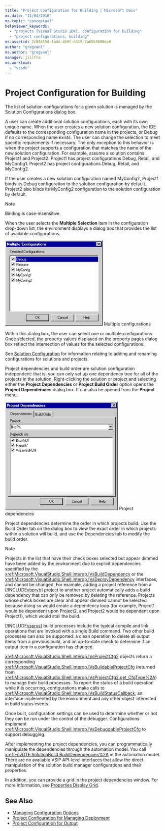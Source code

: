 ```yaml
---
title: "Project Configuration for Building | Microsoft Docs"
ms.date: "11/04/2016"
ms.topic: "conceptual"
helpviewer_keywords:
  - "projects [Visual Studio SDK], configuration for building"
  - "project configurations, building"
ms.assetid: 2c83615d-fa4d-4b9f-b315-7a69b3000da0
author: "gregvanl"
ms.author: "gregvanl"
manager: jillfra
ms.workload:
  - "vssdk"
---
```

# Project Configuration for Building
The list of solution configurations for a given solution is managed by the Solution Configurations dialog box.

 A user can create additional solution configurations, each with its own unique name. When the user creates a new solution configuration, the IDE defaults to the corresponding configuration name in the projects, or Debug if no corresponding name exists. The user can change the selection to meet specific requirements if necessary. The only exception to this behavior is when the project supports a configuration that matches the name of the new solution configuration. For example, assume a solution contains Project1 and Project2. Project1 has project configurations Debug, Retail, and MyConfig1. Project2 has project configurations Debug, Retail, and MyConfig2.

 If the user creates a new solution configuration named MyConfig2, Project1 binds its Debug configuration to the solution configuration by default. Project2 also binds its MyConfig2 configuration to the solution configuration by default.

> [!NOTE]
>  Binding is case-insensitive.

 When the user selects the **Multiple Selection** item in the configuration drop-down list, the environment displays a dialog box that provides the list of available configurations.

 ![Multiple Configurations](../../extensibility/internals/media/vsmultiplecfgs.gif "vsMultipleCfgs")
Multiple configurations

 Within this dialog box, the user can select one or multiple configurations. Once selected, the property values displayed on the property pages dialog box reflect the intersection of values for the selected configurations.

 See [Solution Configuration](../../extensibility/internals/solution-configuration.md) for information relating to adding and renaming configurations for solutions and projects.

 Project dependencies and build order are solution configuration independent: that is, you can only set up one dependency tree for all of the projects in the solution. Right-clicking the solution or project and selecting either the **Project Dependencies** or **Project Build Order** option opens the **Project Dependencies** dialog box. It can also be opened from the **Project** menu.

 ![Project Dependencies](../../extensibility/internals/media/vsprojdependencies.gif "vsProjDependencies")
Project dependencies

 Project dependencies determine the order in which projects build. Use the Build Order tab on the dialog box to view the exact order in which projects within a solution will build, and use the Dependencies tab to modify the build order.

> [!NOTE]
>  Projects in the list that have their check boxes selected but appear dimmed have been added by the environment due to explicit dependencies specified by the <xref:Microsoft.VisualStudio.Shell.Interop.IVsBuildDependency> or the <xref:Microsoft.VisualStudio.Shell.Interop.IVsDeployDependency> interfaces, and cannot be changed. For example, adding a project reference from a [!INCLUDE[vbprvb](../../code-quality/includes/vbprvb_md.md)] project to another project automatically adds a build dependency that can only be removed by deleting the reference. Projects whose check boxes are clear and appear dimmed cannot be selected because doing so would create a dependency loop (for example, Project1 would be dependent upon Project2, and Project2 would be dependent upon Project1), which would stall the build.

 [!INCLUDE[vsprvs](../../code-quality/includes/vsprvs_md.md)] build processes include the typical compile and link operations that are invoked with a single Build command. Two other build processes can also be supported: a clean operation to delete all output items from a previous build, and an up-to-date check to determine if an output item in a configuration has changed.

 <xref:Microsoft.VisualStudio.Shell.Interop.IVsProjectCfg2> objects return a corresponding <xref:Microsoft.VisualStudio.Shell.Interop.IVsBuildableProjectCfg> (returned from <xref:Microsoft.VisualStudio.Shell.Interop.IVsProjectCfg2.get_CfgType%2A>) to manage their build processes. To report the status of a build operation while it is occurring, configurations make calls to <xref:Microsoft.VisualStudio.Shell.Interop.IVsBuildStatusCallback>, an interface implemented by the environment and any other object interested in build status events.

 Once built, configuration settings can be used to determine whether or not they can be run under the control of the debugger. Configurations implement <xref:Microsoft.VisualStudio.Shell.Interop.IVsDebuggableProjectCfg> to support debugging.

 After implementing the project dependencies, you can programmatically manipulate the dependencies through the automation model. You call <xref:EnvDTE.SolutionBuild.BuildDependencies%2A> in the automation model. There are no available VSIP API-level interfaces that allow the direct manipulation of the solution build manager configurations and their properties.

 In addition, you can provide a grid in the project dependencies window. For more information, see [Properties Display Grid](../../extensibility/internals/properties-display-grid.md).

## See Also
- [Managing Configuration Options](../../extensibility/internals/managing-configuration-options.md)
- [Project Configuration for Managing Deployment](../../extensibility/internals/project-configuration-for-managing-deployment.md)
- [Project Configuration for Output](../../extensibility/internals/project-configuration-for-output.md)